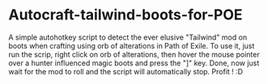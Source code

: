 # Autocraft-tailwind-boots-for-POE

A simple autohotkey script to detect the ever elusive "Tailwind" mod on boots when crafting using orb of alterations in Path of Exile.
To use it, just run the scrip, right click on orb of alterations, then hover the mouse pointer over a hunter influenced magic boots and press the "]" key. Done, now just wait for the mod to roll and the script will automatically stop. Profit ! :D
